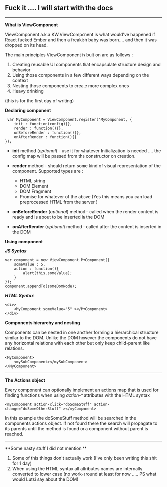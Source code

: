 ## **Fuck it .... I will start with the docs** ##
----------

**What is ViewComponent**

ViewComponent a.k.a KW.ViewComponent is what would've happened if React fucked Ember and then a freakish baby was born.... and then it was dropped on its head.

The main principles ViewComponent is bult on are as follows : 

 1. Creating reusable UI components that encapsulate structure design and behavior
 2. Using those components in a few different ways depending on the context
 3. Nesting those components to create more complex ones
 4. Heavy  drinking

(this is for the first day of writing)

**Declaring component**

  

     var MyComponent = ViewComponent.register('MyComponent, {
    	init : function(config){},
    	render : function(){},
    	onBeforeRender : function(){},
    	onAfterRender : function(){}
    });

 - **init** method (*optional*) - use it for whatever Initialization is needed .... the config map will be passed from the constructor on creation.
 - **render** method - should return some kind of visual representation of the component. Supported types are : 
	 - HTML string
	 - DOM Element
	 - DOM Fragment
	 - Promise for whatever of the above (Yes this means you can load preprocessed HTML from the server )
	 
 - **onBeforeRender** (*optional*)  method - called when the render content is ready and is about to be inserted in the DOM
 - **onAfterRender** (*optional*)  method - called after the content is inserted in the DOM
 


**Using component**

***JS Syntax***


    var component = new ViewComponent.MyComponent({
    	someValue : 5,
    	action : function(){
    		alert(this.someValue);
    	}
    });
    component.appendTo(someDomNode);



***HTML Syntax***

    <div>
    	<MyComponent someValue="5" ></MyComponent>
    </div>



**Components hierarchy and nesting**

Components can be nested in one another forming a hierarchical structure similar to the DOM. Unlike the DOM however the components do not have any horizontal relations with each other but only keep child-parent like relations.

    <MyComponent>
    	<mySubComponent></mySubComponent>
    </MyComponent>


----------


**The Actions object**

Every component can optionally implement an actions map that is used for finding functions when using *action-** attributes with the HTML syntax

    <myComponent action-click="doSomeStuff" action-change="doSomeOtherStuff" ></myComponent>
In this example the doSomeStuff method will be searched in the components actions object. If not found there the search will propagate to its parents until the method is found or a component without parent is reached.



----------
**Some nasty stuff I  did not mention **

 1. Some of this things don't actually work (I've only been writing this shit for 1 day)
 2. When using the HTML syntax all attributes names are internally converted to lower case (no work-around at least for now ..... PS what would Lutsi say about the DOM)


